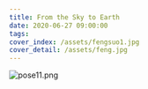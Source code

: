 ```yaml
---
title: From the Sky to Earth
date: 2020-06-27 09:00:00
tags:
cover_index: /assets/fengsuo1.jpg
cover_detail: /assets/feng.jpg
---
```

![pose11.png](https://i.loli.net/2020/06/18/mZI4T5uEvacLwst.png)